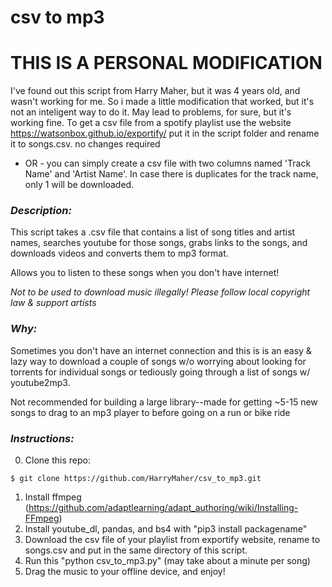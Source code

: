 # csv to mp3 #

# THIS IS A PERSONAL MODIFICATION #
I've found out this script from Harry Maher, but it was 4 years old, and wasn't working for me.
So i made a little modification that worked, but it's not an inteligent way to do it. 
May lead to problems, for sure, but it's working fine. 
To get a csv file from a spotify playlist use the website
https://watsonbox.github.io/exportify/
put it in the script folder and rename it to songs.csv. no changes required
 - OR -
you can simply create a csv file with two columns named 'Track Name' and 'Artist Name'.
In case there is duplicates for the track name, only 1 will be downloaded.

### *Description:* ###

This script takes a .csv file that contains a list of song titles and artist 
names, searches youtube for those songs, grabs links to the songs, and 
downloads videos and converts them to mp3 format.

Allows you to listen to these songs when you don't have internet!

*Not to be used to download music illegally!*
*Please follow local copyright law & support artists*

### *Why:* ###
Sometimes you don't have an internet connection and this is is an easy & lazy
way to download a couple of songs w/o worrying about looking for torrents for
individual songs or tediously going through a list of songs w/ youtube2mp3.

Not recommended for building a large library--made for getting ~5-15 new songs
to drag to an mp3 player to before going on a run or bike ride

### *Instructions:* ###

0. Clone this repo:
```
$ git clone https://github.com/HarryMaher/csv_to_mp3.git
```
1. Install ffmpeg (https://github.com/adaptlearning/adapt_authoring/wiki/Installing-FFmpeg)
2. Install youtube_dl, pandas, and bs4 with "pip3 install packagename"
3. Download the csv file of your playlist from exportify website, rename to songs.csv 
and put in the same directory of this script.
4. Run this "python csv_to_mp3.py" (may take about a minute per song)
5. Drag the music to your offline device, and enjoy!
